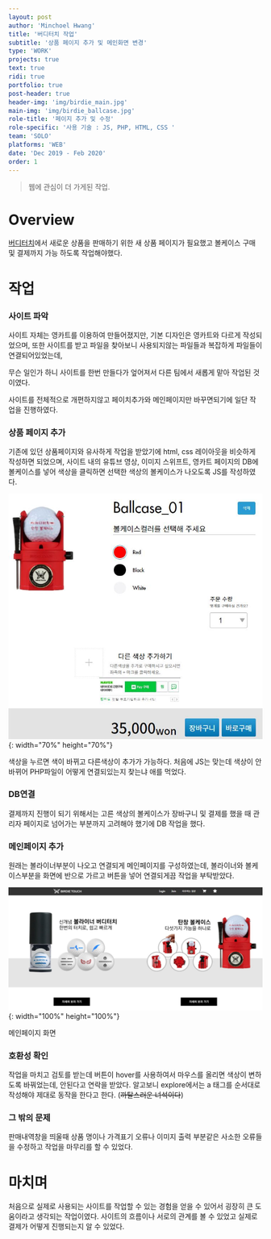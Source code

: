 ```yaml
---
layout: post
author: 'Minchoel Hwang'
title: '버디터치 작업'
subtitle: '상품 페이지 추가 및 메인화면 변경'
type: 'WORK'
projects: true
text: true
ridi: true
portfolio: true
post-header: true
header-img: 'img/birdie_main.jpg'
main-img: 'img/birdie_ballcase.jpg'
role-title: '페이지 추가 및 수정'
role-specific: '사용 기술 : JS, PHP, HTML, CSS '
team: 'SOLO'
platforms: 'WEB'
date: 'Dec 2019 - Feb 2020'
order: 1
---
```


> 웹에 관심이 더 가게된 작업.

# Overview

[버디터치](www.birdietouch.com)에서 새로운 상품을 판매하기 위한 새 상품 페이지가 필요했고 볼케이스 구매 및 결제까지 가능 하도록 작업해야했다.

# 작업

### 사이트 파악

사이트 자체는 영카트를 이용하여 만들어졌지만, 기본 디자인은 영카트와 다르게 작성되었으며, 또한 사이트를 받고 파일을 찾아보니 사용되지않는 파일들과 복잡하게 파일들이 연결되어있었는데,

무슨 일인가 하니 사이트를 한번 만들다가 엎어져서 다른 팀에서 새롭게 맡아 작업된 것이였다.

사이트를 전체적으로 개편하지않고 페이치추가와 메인페이지만 바꾸면되기에 일단 작업을 진행하였다.

### 상품 페이지 추가

기존에 있던 상품페이지와 유사하게 작업을 받았기에 html, css 레이아웃을 비슷하게 작성하면 되었으며, 사이트 내의 유튜브 영상, 이미지 스위프트, 영카트 페이지의 DB에 볼케이스를 넣어 색상을 클릭하면 선택한 색상의 볼케이스가 나오도록 JS를 작성하였다.

![볼케이스 상품페이지 작업](img/birdie_check.jpg){: width="70%" height="70%"}

<figcaption>색상을 누르면 색이 바뀌고 다른색상이 추가가 가능하다. 처음에 JS는 맞는데 색상이 안바뀌어 PHP파일이 어떻게 연결되있는지 찾는냐 애를 먹었다.</figcaption>

### DB연결

결제까지 진행이 되기 위해서는 고른 색상의 볼케이스가 장바구니 및 결제를 했을 때 관리자 페이지로 넘어가는 부분까지 고려해야 했기에 DB 작업을 했다.

### 메인페이지 추가

원래는 볼라이너부분이 나오고 연결되게 메인페이지를 구성하였는데, 볼라이너와 볼케이스부분을 화면에 반으로 가르고 버튼을 넣어 연결되게끔 작업을 부탁받았다.

![메인페이지](img/birdie_main.jpg){: width="100%" height="100%"}

<figcaption>메인페이지 화면</figcaption>

### 호환성 확인

작업을 마치고 검토를 받는데 버튼이 hover를 사용하여서 마우스를 올리면 색상이 변하도록 바꿔었는데, 안된다고 연락을 받았다.
알고보니 explore에서는 a 태그를 순서대로 작성해야 제대로 동작을 한다고 한다.
(~~까탈스러운 녀석이다~~)

### 그 밖의 문제

판매내역창을 띄울때 상품 명이나 가격표기 오류나 이미지 출력 부분같은 사소한 오류들을 수정하고 작업을 마무리를 할 수 있었다.

# 마치며

처음으로 실제로 사용되는 사이트를 작업할 수 있는 경험을 얻을 수 있어서 굉장히 큰 도움이라고 생각되는 작업이였다. 사이트의 흐름이나 서로의 관계를 볼 수 있었고 실제로 결제가 어떻게 진행되는지 알 수 있었다.
